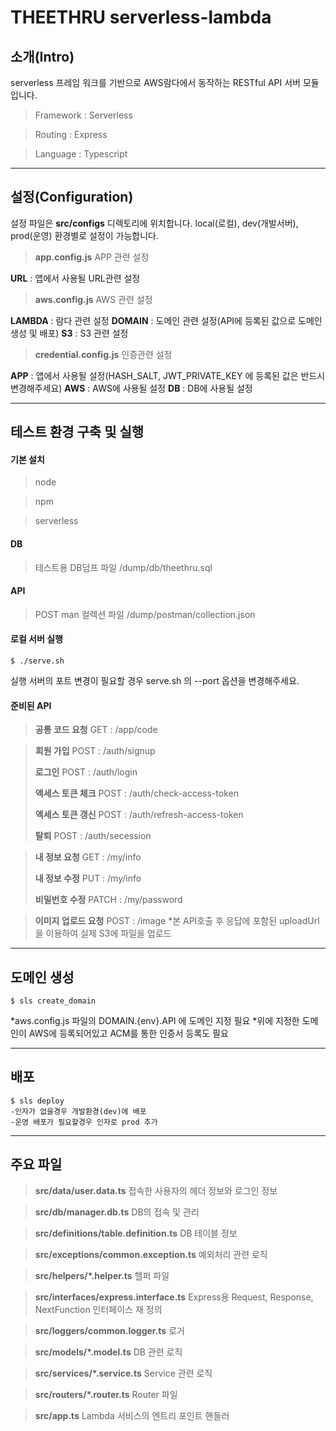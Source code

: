 THEETHRU serverless-lambda
===

## 소개(Intro)
serverless 프레임 워크를 기반으로 AWS람다에서 동작하는 RESTful API 서버 모듈입니다.
> Framework : Serverless

> Routing : Express

> Language : Typescript

---

## 설정(Configuration)
설정 파일은 **src/configs** 디렉토리에 위치합니다.
local(로컬), dev(개발서버), prod(운영) 환경별로 설정이 가능합니다.

> **app.config.js**
> APP 관련 설정

**URL** : 앱에서 사용될 URL관련 설정

> **aws.config.js**
> AWS 관련 설정

**LAMBDA** : 람다 관련 설정
**DOMAIN** : 도메인 관련 설정(API에 등록된 값으로 도메인 생성 및 배포)
**S3** : S3 관련 설정

> **credential.config.js**
인증관련 설정

**APP** : 앱에서 사용될 설정(HASH_SALT, JWT_PRIVATE_KEY 에 등록된 값은 반드시 변경해주세요)
**AWS** : AWS에 사용될 설정
**DB** : DB에 사용될 설정

---

## 테스트 환경 구축 및 실행

#### 기본 설치
> node

> npm 

> serverless



#### DB
> 테스트용 DB덤프 파일
> /dump/db/theethru.sql

#### API
> POST man 컬렉션 파일
> /dump/postman/collection.json

#### 로컬 서버 실행
    $ ./serve.sh

실행 서버의 포트 변경이 필요할 경우 serve.sh 의 --port 옵션을 변경해주세요.

#### 준비된 API

> **공통 코드 요청**
> GET : /app/code 

> **회원 가입**
> POST : /auth/signup
> 
> **로그인**
> POST : /auth/login
> 
> **액세스 토큰 체크**
> POST : /auth/check-access-token
> 
> **액세스 토큰 갱신**
> POST : /auth/refresh-access-token
> 
> **탈퇴**
> POST : /auth/secession

> **내 정보 요청**
> GET : /my/info
> 
> **내 정보 수정**
> PUT : /my/info
> 
> **비밀번호 수정**
> PATCH : /my/password

> **이미지 업로드 요청**
> POST : /image
> *본 API호출 후 응답에 포함된 uploadUrl을 이용하여 실제 S3에 파일을 업로드

---

## 도메인 생성
    $ sls create_domain

*aws.config.js 파일의 DOMAIN.{env}.API 에 도메인 지정 필요
*위에 지정한 도메인이 AWS에 등록되어있고 ACM를 통한 인증서 등록도 필요

---

## 배포
    $ sls deploy
    -인자가 없을경우 개발환경(dev)에 배포
    -운영 배포가 필요할경우 인자로 prod 추가

--- 

## 주요 파일
> **src/data/user.data.ts**
> 접속한 사용자의 헤더 정보와 로그인 정보

> **src/db/manager.db.ts**
> DB의 접속 및 관리

> **src/definitions/table.definition.ts**
> DB 테이블 정보

> **src/exceptions/common.exception.ts**
> 예외처리 관련 로직

> **src/helpers/*.helper.ts**
> 헬퍼 파일

> **src/interfaces/express.interface.ts**
> Express용 Request, Response, NextFunction 인터페이스 재 정의

> **src/loggers/common.logger.ts**
> 로거

> **src/models/*.model.ts**
> DB 관련 로직

> **src/services/*.service.ts**
> Service 관련 로직

> **src/routers/*.router.ts**
> Router 파일

> **src/app.ts**
> Lambda 서비스의 엔트리 포인트 핸들러
